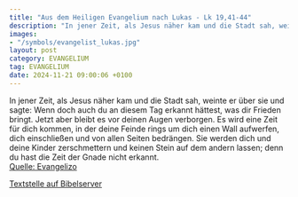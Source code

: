 ```yaml
---
title: "Aus dem Heiligen Evangelium nach Lukas - Lk 19,41-44"
description: "In jener Zeit, als Jesus näher kam und die Stadt sah, weinte er über sie und sagte: Wenn doch auch du an diesem Tag erkannt hättest, was dir Frieden bringt. Jetzt aber bleibt es vor deinen Augen verborgen. Es wird eine Zeit für dich kommen, in der deine Feinde rings um dich einen...."
images:
- "/symbols/evangelist_lukas.jpg"
layout: post
category: EVANGELIUM
tag: EVANGELIUM
date: 2024-11-21 09:00:06 +0100
---
```

In jener Zeit, als Jesus näher kam und die Stadt sah, weinte er über sie
und sagte: Wenn doch auch du an diesem Tag erkannt hättest, was dir Frieden bringt. Jetzt aber bleibt es vor deinen Augen verborgen.
Es wird eine Zeit für dich kommen, in der deine Feinde rings um dich einen Wall aufwerfen, dich einschließen und von allen Seiten bedrängen.<!--more-->
Sie werden dich und deine Kinder zerschmettern und keinen Stein auf dem andern lassen; denn du hast die Zeit der Gnade nicht erkannt.<br>
[Quelle: Evangelizo](https://evangeliumtagfuertag.org/DE/gospel)

[Textstelle auf Bibelserver](https://www.bibleserver.com/EU/Lukas19,41-44)

